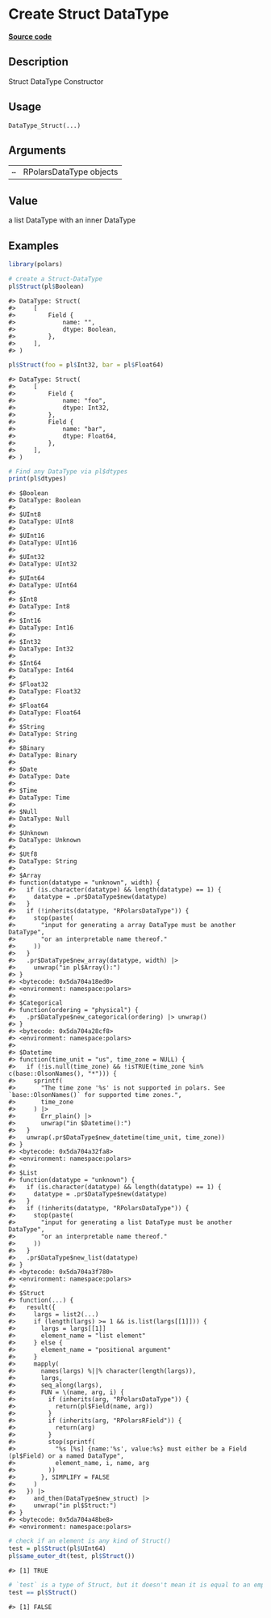 

# Create Struct DataType

[**Source code**](https://github.com/pola-rs/r-polars/tree/main/R/datatype.R#L207)

## Description

Struct DataType Constructor

## Usage

<pre><code class='language-R'>DataType_Struct(...)
</code></pre>

## Arguments

<table>
<tr>
<td style="white-space: nowrap; font-family: monospace; vertical-align: top">
<code id="DataType_Struct_:_...">…</code>
</td>
<td>
RPolarsDataType objects
</td>
</tr>
</table>

## Value

a list DataType with an inner DataType

## Examples

``` r
library(polars)

# create a Struct-DataType
pl$Struct(pl$Boolean)
```

    #> DataType: Struct(
    #>     [
    #>         Field {
    #>             name: "",
    #>             dtype: Boolean,
    #>         },
    #>     ],
    #> )

``` r
pl$Struct(foo = pl$Int32, bar = pl$Float64)
```

    #> DataType: Struct(
    #>     [
    #>         Field {
    #>             name: "foo",
    #>             dtype: Int32,
    #>         },
    #>         Field {
    #>             name: "bar",
    #>             dtype: Float64,
    #>         },
    #>     ],
    #> )

``` r
# Find any DataType via pl$dtypes
print(pl$dtypes)
```

    #> $Boolean
    #> DataType: Boolean
    #> 
    #> $UInt8
    #> DataType: UInt8
    #> 
    #> $UInt16
    #> DataType: UInt16
    #> 
    #> $UInt32
    #> DataType: UInt32
    #> 
    #> $UInt64
    #> DataType: UInt64
    #> 
    #> $Int8
    #> DataType: Int8
    #> 
    #> $Int16
    #> DataType: Int16
    #> 
    #> $Int32
    #> DataType: Int32
    #> 
    #> $Int64
    #> DataType: Int64
    #> 
    #> $Float32
    #> DataType: Float32
    #> 
    #> $Float64
    #> DataType: Float64
    #> 
    #> $String
    #> DataType: String
    #> 
    #> $Binary
    #> DataType: Binary
    #> 
    #> $Date
    #> DataType: Date
    #> 
    #> $Time
    #> DataType: Time
    #> 
    #> $Null
    #> DataType: Null
    #> 
    #> $Unknown
    #> DataType: Unknown
    #> 
    #> $Utf8
    #> DataType: String
    #> 
    #> $Array
    #> function(datatype = "unknown", width) {
    #>   if (is.character(datatype) && length(datatype) == 1) {
    #>     datatype = .pr$DataType$new(datatype)
    #>   }
    #>   if (!inherits(datatype, "RPolarsDataType")) {
    #>     stop(paste(
    #>       "input for generating a array DataType must be another DataType",
    #>       "or an interpretable name thereof."
    #>     ))
    #>   }
    #>   .pr$DataType$new_array(datatype, width) |>
    #>     unwrap("in pl$Array():")
    #> }
    #> <bytecode: 0x5da704a18ed0>
    #> <environment: namespace:polars>
    #> 
    #> $Categorical
    #> function(ordering = "physical") {
    #>   .pr$DataType$new_categorical(ordering) |> unwrap()
    #> }
    #> <bytecode: 0x5da704a28cf8>
    #> <environment: namespace:polars>
    #> 
    #> $Datetime
    #> function(time_unit = "us", time_zone = NULL) {
    #>   if (!is.null(time_zone) && !isTRUE(time_zone %in% c(base::OlsonNames(), "*"))) {
    #>     sprintf(
    #>       "The time zone '%s' is not supported in polars. See `base::OlsonNames()` for supported time zones.",
    #>       time_zone
    #>     ) |>
    #>       Err_plain() |>
    #>       unwrap("in $Datetime():")
    #>   }
    #>   unwrap(.pr$DataType$new_datetime(time_unit, time_zone))
    #> }
    #> <bytecode: 0x5da704a32fa8>
    #> <environment: namespace:polars>
    #> 
    #> $List
    #> function(datatype = "unknown") {
    #>   if (is.character(datatype) && length(datatype) == 1) {
    #>     datatype = .pr$DataType$new(datatype)
    #>   }
    #>   if (!inherits(datatype, "RPolarsDataType")) {
    #>     stop(paste(
    #>       "input for generating a list DataType must be another DataType",
    #>       "or an interpretable name thereof."
    #>     ))
    #>   }
    #>   .pr$DataType$new_list(datatype)
    #> }
    #> <bytecode: 0x5da704a3f780>
    #> <environment: namespace:polars>
    #> 
    #> $Struct
    #> function(...) {
    #>   result({
    #>     largs = list2(...)
    #>     if (length(largs) >= 1 && is.list(largs[[1]])) {
    #>       largs = largs[[1]]
    #>       element_name = "list element"
    #>     } else {
    #>       element_name = "positional argument"
    #>     }
    #>     mapply(
    #>       names(largs) %||% character(length(largs)),
    #>       largs,
    #>       seq_along(largs),
    #>       FUN = \(name, arg, i) {
    #>         if (inherits(arg, "RPolarsDataType")) {
    #>           return(pl$Field(name, arg))
    #>         }
    #>         if (inherits(arg, "RPolarsRField")) {
    #>           return(arg)
    #>         }
    #>         stop(sprintf(
    #>           "%s [%s] {name:'%s', value:%s} must either be a Field (pl$Field) or a named DataType",
    #>           element_name, i, name, arg
    #>         ))
    #>       }, SIMPLIFY = FALSE
    #>     )
    #>   }) |>
    #>     and_then(DataType$new_struct) |>
    #>     unwrap("in pl$Struct:")
    #> }
    #> <bytecode: 0x5da704a48be8>
    #> <environment: namespace:polars>

``` r
# check if an element is any kind of Struct()
test = pl$Struct(pl$UInt64)
pl$same_outer_dt(test, pl$Struct())
```

    #> [1] TRUE

``` r
# `test` is a type of Struct, but it doesn't mean it is equal to an empty Struct
test == pl$Struct()
```

    #> [1] FALSE
